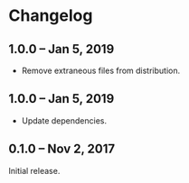 # Changelog

## 1.0.0 – Jan 5, 2019

-   Remove extraneous files from distribution.

## 1.0.0 – Jan 5, 2019

-   Update dependencies.

## 0.1.0 – Nov 2, 2017

Initial release.
